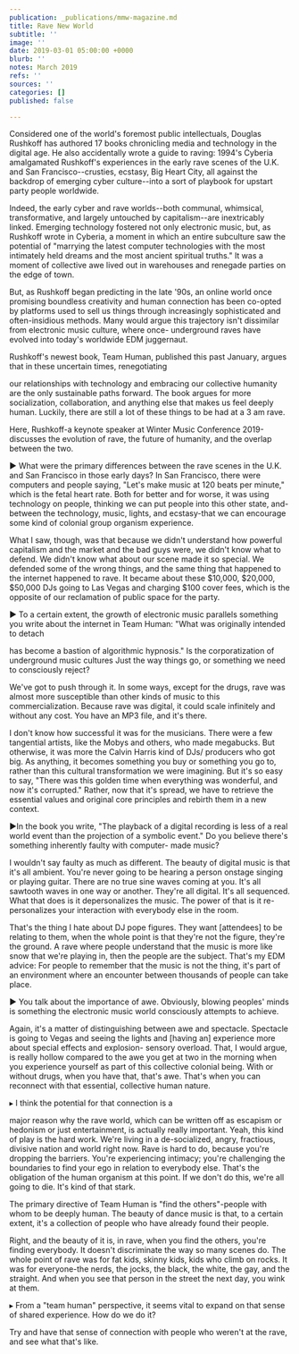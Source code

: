 ```yaml
---
publication: _publications/mmw-magazine.md
title: Rave New World
subtitle: ''
image: ''
date: 2019-03-01 05:00:00 +0000
blurb: ''
notes: March 2019
refs: ''
sources: ''
categories: []
published: false

---
```

Considered one of the world's foremost public intellectuals, Douglas Rushkoff has authored 17 books chronicling media and technology in the digital age. He also accidentally wrote a guide to raving: 1994's Cyberia amalgamated Rushkoff's experiences in the early rave scenes of the U.K. and San Francisco--crusties, ecstasy, Big Heart City, all against the backdrop of emerging cyber culture--into a sort of playbook for upstart party people worldwide.

Indeed, the early cyber and rave worlds--both communal, whimsical, transformative, and largely untouched by capitalism--are inextricably linked. Emerging technology fostered not only electronic music, but, as Rushkoff wrote in Cyberia, a moment in which an entire subculture saw the potential of "marrying the latest computer technologies with the most intimately held dreams and the most ancient spiritual truths." It was a moment of collective awe lived out in warehouses and renegade parties on the edge of town.

But, as Rushkoff began predicting in the late '90s, an online world once promising boundless creativity and human connection has been co-opted by platforms used to sell us things through increasingly sophisticated and often-insidious methods. Many would argue this trajectory isn't dissimilar from electronic music culture, where once- underground raves have evolved into today's worldwide EDM juggernaut.

Rushkoff's newest book, Team Human, published this past January, argues that in these uncertain times, renegotiating

our relationships with technology and embracing our collective humanity are the only sustainable paths forward. The book argues for more socialization, collaboration, and anything else that makes us feel deeply human. Luckily, there are still a lot of these things to be had at a 3 am rave.

Here, Rushkoff-a keynote speaker at Winter Music Conference 2019-discusses the evolution of rave, the future of humanity, and the overlap between the two.

► What were the primary differences between the rave scenes in the U.K. and San Francisco in those early days? In San Francisco, there were computers and people saying, "Let's make music at 120 beats per minute," which is the fetal heart rate. Both for better and for worse, it was using technology on people, thinking we can put people into this other state, and- between the technology, music, lights, and ecstasy-that we can encourage some kind of colonial group organism experience.

What I saw, though, was that because we didn't understand how powerful capitalism and the market and the bad guys were, we didn't know what to defend. We didn't know what about our scene made it so special. We defended some of the wrong things, and the same thing that happened to the internet happened to rave. It became about these $10,000, $20,000, $50,000 DJs going to Las Vegas and charging $100 cover fees, which is the opposite of our reclamation of public space for the party.

► To a certain extent, the growth of electronic music parallels something you write about the internet in Team Human: "What was originally intended to detach

has become a bastion of algorithmic hypnosis." Is the corporatization of underground music cultures Just the way things go, or something we need to consciously reject?

We've got to push through it. In some ways, except for the drugs, rave was almost more susceptible than other kinds of music to this commercialization. Because rave was digital, it could scale infinitely and without any cost. You have an MP3 file, and it's there.

I don't know how successful it was for the musicians. There were a few tangential artists, like the Mobys and others, who made megabucks. But otherwise, it was more the Calvin Harris kind of DJs/ producers who got big. As anything, it becomes something you buy or something you go to, rather than this cultural transformation we were imagining. But it's so easy to say, "There was this golden time when everything was wonderful, and now it's corrupted." Rather, now that it's spread, we have to retrieve the essential values and original core principles and rebirth them in a new context.

►In the book you write, "The playback of a digital recording is less of a real world event than the projection of a symbolic event." Do you believe there's something inherently faulty with computer- made music?

I wouldn't say faulty as much as different. The beauty of digital music is that it's all ambient. You're never going to be hearing a person onstage singing or playing guitar. There are no true sine waves coming at you. It's all sawtooth waves in one way or another. They're all digital. It's all sequenced. What that does is it depersonalizes the music. The power of that is it re-personalizes your interaction with everybody else in the room.

That's the thing I hate about DJ pope figures. They want \[attendees\] to be relating to them, when the whole point is that they're not the figure, they're the ground. A rave where people understand that the music is more like snow that we're playing in, then the people are the subject. That's my EDM advice: For people to remember that the music is not the thing, it's part of an environment where an encounter between thousands of people can take place.

► You talk about the importance of awe. Obviously, blowing peoples' minds is something the electronic music world consciously attempts to achieve.

Again, it's a matter of distinguishing between awe and spectacle. Spectacle is going to Vegas and seeing the lights and \[having an\] experience more about special effects and explosion- sensory overload. That, I would argue, is really hollow compared to the awe you get at two in the morning when you experience yourself as part of this collective colonial being. With or without drugs, when you have that, that's awe. That's when you can reconnect with that essential, collective human nature.

▸ I think the potential for that connection is a

major reason why the rave world, which can be written off as escapism or hedonism or just entertainment, is actually really important. Yeah, this kind of play is the hard work. We're living in a de-socialized, angry, fractious, divisive nation and world right now. Rave is hard to do, because you're dropping the barriers. You're experiencing intimacy; you're challenging the boundaries to find your ego in relation to everybody else. That's the obligation of the human organism at this point. If we don't do this, we're all going to die. It's kind of that stark.

The primary directive of Team Human is "find the others"-people with whom to be deeply human. The beauty of dance music is that, to a certain extent, it's a collection of people who have already found their people.

Right, and the beauty of it is, in rave, when you find the others, you're finding everybody. It doesn't discriminate the way so many scenes do. The whole point of rave was for fat kids, skinny kids, kids who climb on rocks. It was for everyone-the nerds, the jocks, the black, the white, the gay, and the straight. And when you see that person in the street the next day, you wink at them.

▸ From a "team human" perspective, it seems vital to expand on that sense of shared experience. How do we do it?

Try and have that sense of connection with people who weren't at the rave, and see what that's like.